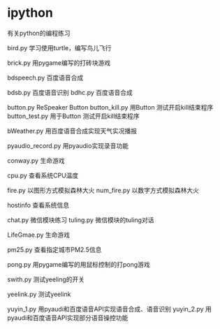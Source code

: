# ipython
有关python的编程练习

bird.py     学习使用turtle，编写鸟儿飞行

brick.py     用pygame编写的打砖块游戏

bdspeech.py 百度语音合成

bdsb.py     百度语音识别
bdhc.py     百度语音合成

button.py    ReSpeaker Button
button_kill.py   用Button 测试开启kill结束程序
button_test.py   用于Button 测试开启kill结束程序

bWeather.py 用百度语音合成实现天气实况播报

pyaudio_record.py   用pyaudio实现录音功能

conway.py   生命游戏

cpu.py      查看系统CPU温度

fire.py     以图形方式模拟森林大火
num_fire.py 以数字方式模拟森林大火

hostinfo    查看系统信息

chat.py     微信模块练习
tuling.py   微信模块的tuling对话

LifeGmae.py 生命游戏

pm25.py     查看指定城市PM2.5信息

pong.py     用pygame编写的用鼠标控制的打pong游戏

swith.py    测试yeeling的开关

yeelink.py  测试yeelink

yuyin_1.py    用pyaudi和百度语音API实现语音合成、语音识别
yuyin_2.py    用pyaudi和百度语音API实现部分语音操控功能
